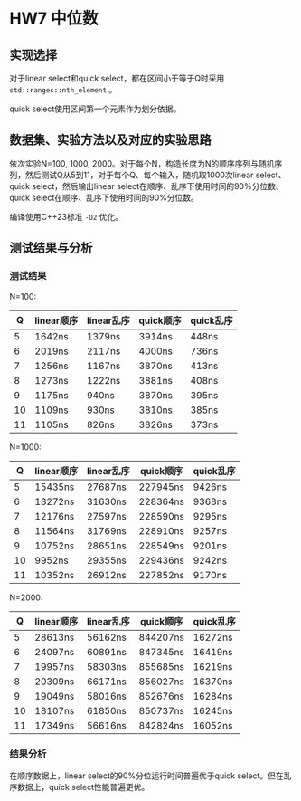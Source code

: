 <!-- 起始时间15:26 -->
# HW7 中位数

## 实现选择
对于linear select和quick select，都在区间小于等于Q时采用 `std::ranges::nth_element` 。

quick select使用区间第一个元素作为划分依据。

## 数据集、实验方法以及对应的实验思路
依次实验N=100, 1000, 2000。对于每个N，构造长度为N的顺序序列与随机序列，然后测试Q从5到11，对于每个Q、每个输入，随机取1000次linear select、quick select，然后输出linear select在顺序、乱序下使用时间的90%分位数、quick select在顺序、乱序下使用时间的90%分位数。

编译使用C++23标准 `-O2` 优化。

## 测试结果与分析
### 测试结果
N=100:

Q|linear顺序|linear乱序|quick顺序|quick乱序
---|---|---|---|---
5|1642ns|1379ns|3914ns|448ns
6|2019ns|2117ns|4000ns|736ns
7|1256ns|1167ns|3870ns|413ns
8|1273ns|1222ns|3881ns|408ns
9|1175ns|940ns|3870ns|395ns
10|1109ns|930ns|3810ns|385ns
11|1105ns|826ns|3826ns|373ns

N=1000:

Q|linear顺序|linear乱序|quick顺序|quick乱序
---|---|---|---|---
5|15435ns|27687ns|227945ns|9426ns
6|13272ns|31630ns|228364ns|9368ns
7|12176ns|27597ns|228590ns|9295ns
8|11564ns|31769ns|228910ns|9257ns
9|10752ns|28651ns|228549ns|9201ns
10|9952ns|29355ns|229436ns|9242ns
11|10352ns|26912ns|227852ns|9170ns

N=2000:

Q|linear顺序|linear乱序|quick顺序|quick乱序
---|---|---|---|---
5|28613ns|56162ns|844207ns|16272ns
6|24097ns|60891ns|847345ns|16419ns
7|19957ns|58303ns|855685ns|16219ns
8|20309ns|66171ns|856027ns|16370ns
9|19049ns|58016ns|852676ns|16284ns
10|18107ns|61850ns|850737ns|16245ns
11|17349ns|56616ns|842824ns|16052ns


### 结果分析
在顺序数据上，linear select的90%分位运行时间普遍优于quick select。但在乱序数据上，quick select性能普遍更优。

<!-- 结束时间16:31 -->